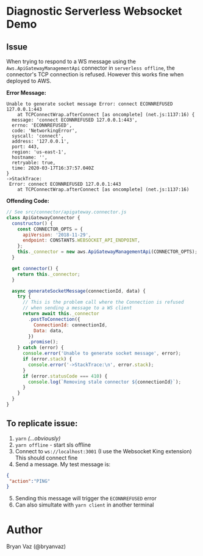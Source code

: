 # Diagnostic Serverless Websocket Demo

## Issue
When trying to respond to a WS message using the `Aws.ApiGatewayManagementApi` connector
in `serverless offline`, the connector's TCP connection is refused. However this works fine when deployed to AWS.

**Error Message:**
```
Unable to generate socket message Error: connect ECONNREFUSED 127.0.0.1:443
    at TCPConnectWrap.afterConnect [as oncomplete] (net.js:1137:16) {
  message: 'connect ECONNREFUSED 127.0.0.1:443',
  errno: 'ECONNREFUSED',
  code: 'NetworkingError',
  syscall: 'connect',
  address: '127.0.0.1',
  port: 443,
  region: 'us-east-1',
  hostname: '',
  retryable: true,
  time: 2020-03-17T16:37:57.040Z
}
->StackTrace:
 Error: connect ECONNREFUSED 127.0.0.1:443
    at TCPConnectWrap.afterConnect [as oncomplete] (net.js:1137:16)
```

**Offending Code:**
```Javascript
// See src/connector/apigateway.connector.js
class ApiGatewayConnector {
  constructor() {
    const CONNECTOR_OPTS = {
      apiVersion: '2018-11-29',
      endpoint: CONSTANTS.WEBSOCKET_API_ENDPOINT,
    };
    this._connector = new aws.ApiGatewayManagementApi(CONNECTOR_OPTS);
  }

  get connector() {
    return this._connector;
  }

  async generateSocketMessage(connectionId, data) {
    try {
      // This is the problem call where the Connection is refused
      // when sending a message to a WS client
      return await this._connector
        .postToConnection({
          ConnectionId: connectionId,
          Data: data,
        })
        .promise();
    } catch (error) {
      console.error('Unable to generate socket message', error);
      if (error.stack) {
        console.error('->StackTrace:\n', error.stack);
      }
      if (error.statusCode === 410) {
        console.log(`Removing stale connector ${connectionId}`);
      }
    }
  }
}
```

## To replicate issue:

1. `yarn` _(...obviously)_
1. `yarn offline` - start sls offline
1. Connect to `ws://localhost:3001` (I use the Websocket King extension) <br />
    This should connect fine
1. Send a message. My test message is:
```Json
{
 "action":"PING"
}
```
5. Sending this message will trigger the `ECONNREFUSED` error
6. Can also simultate with `yarn client` in another terminal

# Author
Bryan Vaz (@bryanvaz)